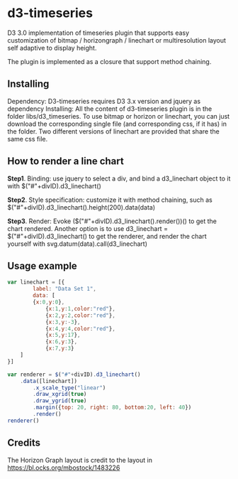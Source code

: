 # d3-timeseries

D3 3.0 implementation of timeseries plugin that supports easy customization of bitmap / horizongraph / linechart or multiresolution layout self adaptive to display height. 

The plugin is implemented as a closure that support method chaining.

## Installing

Dependency: D3-timeseries requires D3 3.x version and jquery as dependency
Installing: All the content of d3-timeseries plugin is in the folder libs/d3_timeseries. To use bitmap or horizon or linechart, you can just download the corresponding single file (and corresponding css, if it has) in the folder. Two different versions of linechart are provided that share the same css file.

## How to render a line chart

**Step1**. Binding: use jquery to select a div, and bind a d3_linechart object to it with $("#"+divID).d3_linechart()

**Step2**. Style specification: customize it with method chaining, such as $("#"+divID).d3_linechart().height(200).data(data)

**Step3**. Render: Evoke ($("#"+divID).d3_linechart().render())() to get the chart rendered. Another option is to use d3_linechart = $("#"+divID).d3_linechart() to get the renderer, and render the chart yourself with svg.datum(data).call(d3_linechart)

## Usage example
```js
var linechart = [{   
        label: "Data Set 1", 
        data: [
		{x:0,y:0},
	    	{x:1,y:1,color:"red"},
	    	{x:2,y:2,color:"red"},
	    	{x:3,y:-3},
	    	{x:4,y:4,color:"red"},
	    	{x:5,y:17},
	    	{x:6,y:3},
	    	{x:7,y:3}
	]
}]

var renderer = $("#"+divID).d3_linechart()
	.data([linechart])
        .x_scale_type("linear")
        .draw_xgrid(true)
        .draw_ygrid(true)
        .margin({top: 20, right: 80, bottom:20, left: 40})
        .render()
renderer()
```

## Credits

The Horizon Graph layout is credit to the layout in https://bl.ocks.org/mbostock/1483226
